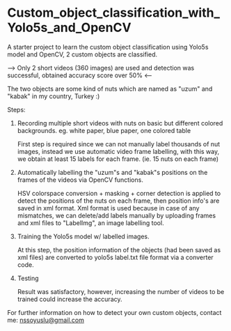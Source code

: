 # Custom_object_classification_with_Yolo5s_and_OpenCV
A starter project to learn the custom object classification using Yolo5s model and OpenCV, 2 custom objects are classified.

--> Only 2 short videos (360 images) are used and detection was successful, obtained accuracy score over 50% <--

The two objects are some kind of nuts which are named as "uzum" and "kabak" in my country, Turkey :)

Steps:

1. Recording multiple short videos with nuts on basic but different colored backgrounds. eg. white paper, blue paper, one colored table
   
   First step is required since we can not manually label thousands of nut images, instead we use automatic video frame labelling, with this way, we obtain at least 15 labels for    each frame. (ie. 15 nuts on each frame)
   
2. Automatically labelling the "uzum"s and "kabak"s positions on the frames of the videos via OpenCV functions.
   
   HSV colorspace conversion + masking + corner detection is applied to detect the positions of the nuts on each frame, then position info's are saved in xml format. Xml format is used because in case of any mismatches, we can delete/add labels manually by uploading frames and xml files to "LabelImg", an image labelling tool.
   
3. Training the Yolo5s model w/ labelled images. 
   
   At this step, the position information of the objects (had been saved as xml files) are converted to yolo5s label.txt file format via a converter code.
   
4. Testing
   
   Result was satisfactory, however, increasing the number of videos to be trained could increase the accuracy.
   
For further information on how to detect your own custom objects, contact me: nssoyuslu@gmail.com
